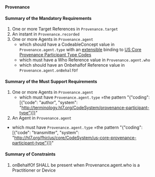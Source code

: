 **Provenance**

#### Summary of the Mandatory Requirements
1. One or more Target References  in `Provenance.target`
1.  An  instant  in `Provenance.recorded`
1. One or more  Agents  in `Provenance.agent`
      - which should have a  CodeableConcept value  in `Provenance.agent.type`
with an [extensible](http://hl7.org/fhir/R4/terminologies.html#extensible)
 binding to [US Core Provenance Participant Type Codes](ValueSet-us-core-provenance-participant-type.html)
      - which must have a Who Reference value  in `Provenance.agent.who`
      - which should have an Onbehalfof Reference value  in `Provenance.agent.onBehalfOf`

#### Summary of the Must Support Requirements
1. One or more  Agents  in `Provenance.agent`
   - which must have  `Provenance.agent.type` =the pattern "{"coding": [{"code": "author", "system": "http://terminology.hl7.org/CodeSystem/provenance-participant-type"}]}"
1.  An  Agent  in `Provenance.agent`
   - which must have  `Provenance.agent.type` =the pattern "{"coding": [{"code": "transmitter", "system": "http://hl7.org/fhir/us/core/CodeSystem/us-core-provenance-participant-type"}]}"

#### Summary of Constraints
1. onBehalfOf SHALL be present when Provenance.agent.who is a Practitioner or Device